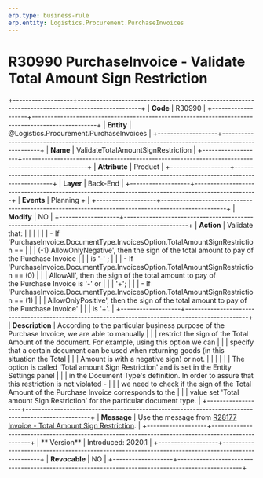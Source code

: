 ```yaml
---
erp.type: business-rule
erp.entity: Logistics.Procurement.PurchaseInvoices
---
```


# R30990 PurchaseInvoice - Validate Total Amount Sign Restriction
+-------------------+--------------------------------------------------------------------------------------------------+
| **Code**          | R30990                                                                                           |
+-------------------+--------------------------------------------------------------------------------------------------+
| **Entity**        | @Logistics.Procurement.PurchaseInvoices                                                                                  |
+-------------------+--------------------------------------------------------------------------------------------------+
| **Name**          | ValidateTotalAmountSignRestriction                                                               |
+-------------------+--------------------------------------------------------------------------------------------------+
| **Attribute**     | Product                                                                                          |
+-------------------+--------------------------------------------------------------------------------------------------+
| **Layer**         | Back-End                                                                                         |
+-------------------+--------------------------------------------------------------------------------------------------+
| **Events**        | Planning +                                                                                       |
+-------------------+--------------------------------------------------------------------------------------------------+
| **Modify**        | NO                                                                                               |
+-------------------+--------------------------------------------------------------------------------------------------+
| **Action**        | Validate that:                                                                                   |
|                   |                                                                                                  |
|                   | -   If \'PurchaseInvoice.DocumentType.InvoicesOption.TotalAmountSignRestriction ==               |
|                   |     (-1) AllowOnlyNegative\', then the sign of the total amount to pay of the Purchase Invoice   |
|                   |     is \'-\' ;                                                                                   |
|                   | -   If \'PurchaseInvoice.DocumentType.InvoicesOption.TotalAmountSignRestriction == (0)           |
|                   |     AllowAll\', then the sign of the total amount to pay of the Purchase Invoice is \'-\' or     |
|                   |     \'+\';                                                                                       |
|                   | -   If \'PurchaseInvoice.DocumentType.InvoicesOption.TotalAmountSignRestriction == (1)           |
|                   |     AllowOnlyPositive\', then the sign of the total amount to pay of the Purchase Invoice\'      |
|                   |     is \'+\'.                                                                                    |
+-------------------+--------------------------------------------------------------------------------------------------+
| **Description**   | According to the particular business purpose of the Purchase Invoice, we are able to manually    |
|                   | restrict the sign of the Total Amount of the document. For example, using this option we can     |
|                   | specify that a certain document can be used when returning goods (in this situation the Total    |
|                   | Amount is with a negative sign) or not.                                                          |
|                   |                                                                                                  |
|                   | The option is called \'Total amount Sign Restriction\' and is set in the Entity Settings panel   |
|                   | in the Document Type\'s definition. In order to assure that this restriction is not violated -   |
|                   | we need to check if the sign of the Total Amount of the Purchase Invoice corresponds to the      |
|                   | value set \'Total amount Sign Restriction\' for the particular document type.                    |
+-------------------+--------------------------------------------------------------------------------------------------+
| **Message**       | Use the message from [R28177 Invoice - Total Amount Sign Restriction](R28177.md).                |
+-------------------+--------------------------------------------------------------------------------------------------+
| ** Version**      | Introduced: 2020.1                                                                               |
+-------------------+--------------------------------------------------------------------------------------------------+
| **Revocable**     | NO                                                                                               |
+-------------------+--------------------------------------------------------------------------------------------------+

  

  

  
